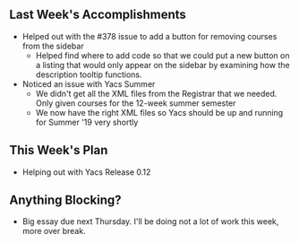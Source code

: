 ## Last Week's Accomplishments

- Helped out with the #378 issue to add a button for removing courses from the sidebar
  - Helped find where to add code so that we could put a new button on a listing that would only appear on the sidebar by examining how the description tooltip functions.
- Noticed an issue with Yacs Summer
  - We didn't get all the XML files from the Registrar that we needed. Only given courses for the 12-week summer semester
  - We now have the right XML files so Yacs should be up and running for Summer '19 very shortly

## This Week's Plan

- Helping out with Yacs Release 0.12

## Anything Blocking?

- Big essay due next Thursday. I'll be doing not a lot of work this week, more over break.

